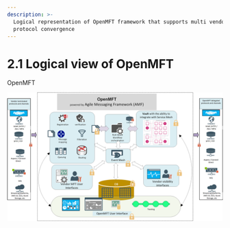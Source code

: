 ```yaml
---
description: >-
  Logical representation of OpenMFT framework that supports multi vendor and
  protocol convergence
---
```


# 2.1 Logical view of OpenMFT

OpenMFT

![A multi vendor and protocol convergence framework](../.gitbook/assets/openmft_logical_flow.png)

